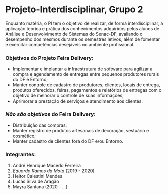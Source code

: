 # Projeto-Interdisciplinar, Grupo 2
Enquanto matéria, o PI tem o objetivo de realizar, de forma interdisciplinar, a aplicação teórica e prática dos conhecimentos adquiridos pelos alunos de Análise e Desenvolvimento de Sistemas do Senac-DF, avaliando o desempenho dos mesmos durante os semestres letivos, além de fomentar e exercitar competências desejáveis no ambiente profissional.

### Objetivos do Projeto Feira Delivery:
* Implementar e implantar a infraestrutura de software para agilizar a compra e agendamento de entregas entre pequenos produtores rurais do DF e Entorno; 
* Manter controle de cadastro de produtores, clientes, locais de entrega, produtos oferecidos, feiras, pagamentos e relatórios de entregas com o objetivo de melhorar o controle de suas informações; 
* Aprimorar a prestação de serviços e atendimento aos clientes.

### **_Não são objetivos_** do Feira Delivery:
*	Distribuição das compras;
*	Manter registro de produtos artesanais de decoração, vestuário e cosmético;
*	Manter cadastro de clientes fora do DF e/ou Entorno. 

### Integrantes:
1. André Henrique Macedo Ferreira
2. _Eduardo Ramos da Mota_ (2019 - 2020)
3. Heitor Calestini Mendes
4. Lucas Silva de Aragão
5. Mayra Santana (2020 - ...)


